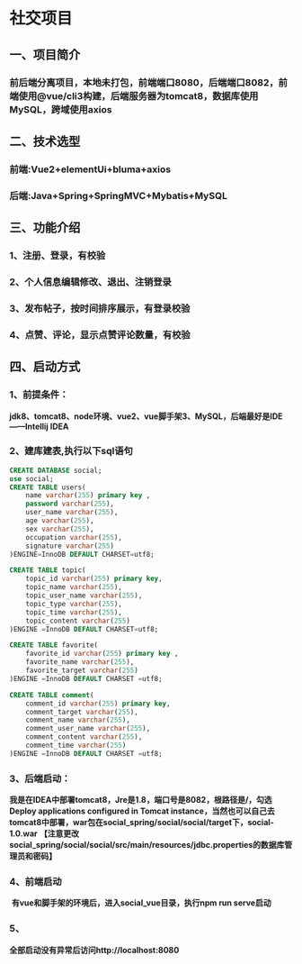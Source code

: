 # 社交项目

## 一、项目简介
### 前后端分离项目，本地未打包，前端端口8080，后端端口8082，前端使用@vue/cli3构建，后端服务器为tomcat8，数据库使用MySQL，跨域使用axios

## 二、技术选型
### 前端:Vue2+elementUi+bluma+axios
### 后端:Java+Spring+SpringMVC+Mybatis+MySQL 

## 三、功能介绍
### 1、注册、登录，有校验
### 2、个人信息编辑修改、退出、注销登录
### 3、发布帖子，按时间排序展示，有登录校验
### 4、点赞、评论，显示点赞评论数量，有校验
## 四、启动方式

### 1、前提条件：
​	**jdk8、tomcat8、node环境、vue2、vue脚手架3、MySQL，后端最好是IDE——Intellij IDEA**
### 2、建库建表,执行以下sql语句
```sql
CREATE DATABASE social;
use social;
CREATE TABLE users(
    name varchar(255) primary key ,
    password varchar(255),
    user_name varchar(255),
    age varchar(255),
    sex varchar(255),
    occupation varchar(255),
    signature varchar(255)
)ENGINE=InnoDB DEFAULT CHARSET=utf8;

CREATE TABLE topic(
    topic_id varchar(255) primary key,
    topic_name varchar(255),
    topic_user_name varchar(255),
    topic_type varchar(255),
    topic_time varchar(255),
    topic_content varchar(255)
)ENGINE =InnoDB DEFAULT CHARSET=utf8;

CREATE TABLE favorite(
    favorite_id varchar(255) primary key ,
    favorite_name varchar(255),
    favorite_target varchar(255)
)ENGINE =InnoDB DEFAULT CHARSET =utf8;

CREATE TABLE comment(
    comment_id varchar(255) primary key,
    comment_target varchar(255),
    comment_name varchar(255),
    comment_user_name varchar(255),
    comment_content varchar(255),
    comment_time varchar(255)
)ENGINE =InnoDB DEFAULT CHARSET =utf8;
```
### 3、后端启动：
​	**我是在IDEA中部署tomcat8，Jre是1.8，端口号是8082，根路径是/，勾选Deploy applications configured in Tomcat instance，当然也可以自己去tomcat8中部署，war包在social_spring/social/social/target下，social-1.0.war**
    **【注意更改social_spring/social/social/src/main/resources/jdbc.properties的数据库管理员和密码】**
### 4、前端启动
​	**有vue和脚手架的环境后，进入social_vue目录，执行npm run serve启动**
### 5、
   **全部启动没有异常后访问http://localhost:8080**


